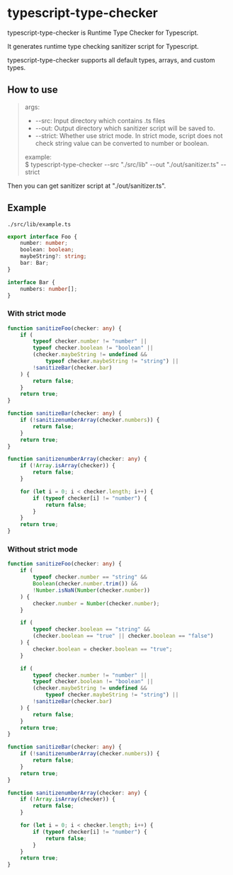 # typescript-type-checker

typescript-type-checker is Runtime Type Checker for Typescript.

It generates runtime type checking sanitizer script for Typescript.

typescript-type-checker supports all default types, arrays, and custom types.

## How to use

> args:
> * --src: Input directory which contains .ts files
> * --out: Output directory which sanitizer script will be saved to.
> * --strict: Whether use strict mode. In strict mode, script does not check string value can be converted to number or boolean.
>
> example: <br />
> $ typescript-type-checker --src "./src/lib" --out "./out/sanitizer.ts" --strict

Then you can get sanitizer script at "./out/sanitizer.ts".

## Example

`./src/lib/example.ts`
```typescript
export interface Foo {
    number: number;
    boolean: boolean;
    maybeString?: string;
    bar: Bar;
}

interface Bar {
    numbers: number[];
}
```

### With strict mode

```typescript
function sanitizeFoo(checker: any) {
    if (
        typeof checker.number != "number" ||
        typeof checker.boolean != "boolean" ||
        (checker.maybeString != undefined &&
            typeof checker.maybeString != "string") ||
        !sanitizeBar(checker.bar)
    ) {
        return false;
    }
    return true;
}

function sanitizeBar(checker: any) {
    if (!sanitizenumberArray(checker.numbers)) {
        return false;
    }
    return true;
}

function sanitizenumberArray(checker: any) {
    if (!Array.isArray(checker)) {
        return false;
    }

    for (let i = 0; i < checker.length; i++) {
        if (typeof checker[i] != "number") {
            return false;
        }
    }
    return true;
}
```

### Without strict mode

```typescript
function sanitizeFoo(checker: any) {
    if (
        typeof checker.number == "string" &&
        Boolean(checker.number.trim()) &&
        !Number.isNaN(Number(checker.number))
    ) {
        checker.number = Number(checker.number);
    }

    if (
        typeof checker.boolean == "string" &&
        (checker.boolean == "true" || checker.boolean == "false")
    ) {
        checker.boolean = checker.boolean == "true";
    }

    if (
        typeof checker.number != "number" ||
        typeof checker.boolean != "boolean" ||
        (checker.maybeString != undefined &&
            typeof checker.maybeString != "string") ||
        !sanitizeBar(checker.bar)
    ) {
        return false;
    }
    return true;
}

function sanitizeBar(checker: any) {
    if (!sanitizenumberArray(checker.numbers)) {
        return false;
    }
    return true;
}

function sanitizenumberArray(checker: any) {
    if (!Array.isArray(checker)) {
        return false;
    }

    for (let i = 0; i < checker.length; i++) {
        if (typeof checker[i] != "number") {
            return false;
        }
    }
    return true;
}
```
